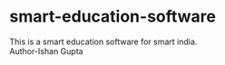 # smart-education-software
This is a smart education software for smart india.<br>
Author-Ishan Gupta
